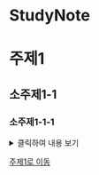 # StudyNote

# 주제1

## 소주제1-1

### 소주제1-1-1

<details>
  <summary>클릭하여 내용 보기</summary>

  여기에 숨ㅁㄴㅇㅇㅇㅇㅇㅇㅇㅇㅇㅇㅇㅇㅇㅇㅇㅇㅇㅇ

</details>



[주제1로 이동](#주제1)
